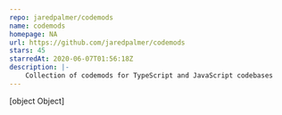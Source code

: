 ```yaml
---
repo: jaredpalmer/codemods
name: codemods
homepage: NA
url: https://github.com/jaredpalmer/codemods
stars: 45
starredAt: 2020-06-07T01:56:18Z
description: |-
    Collection of codemods for TypeScript and JavaScript codebases
---
```


[object Object]
